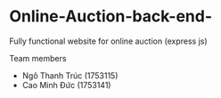 # Online-Auction-back-end-
Fully functional website for online auction (express js)

Team members
- Ngô Thanh Trúc (1753115)
- Cao Minh Đức (1753141)
